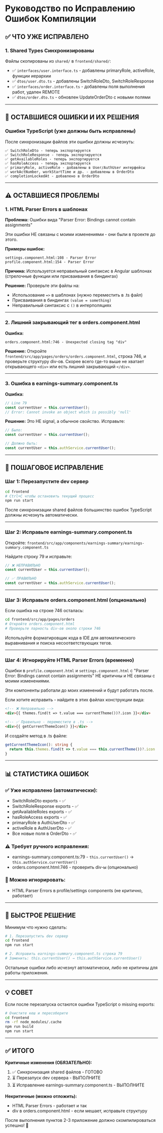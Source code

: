# Руководство по Исправлению Ошибок Компиляции

## ✅ ЧТО УЖЕ ИСПРАВЛЕНО

### 1. Shared Types Синхронизированы

Файлы скопированы из `shared/` в `frontend/shared/`:

- ✅ `interfaces/user.interface.ts` - добавлены primaryRole, activeRole, функции иерархии
- ✅ `dtos/user.dto.ts` - добавлены SwitchRoleDto, SwitchRoleResponse
- ✅ `interfaces/order.interface.ts` - добавлены поля выполнения работ, удален REMOTE
- ✅ `dtos/order.dto.ts` - обновлен UpdateOrderDto с новыми полями

---

## 🔧 ОСТАВШИЕСЯ ОШИБКИ И ИХ РЕШЕНИЯ

### Ошибки TypeScript (уже должны быть исправлены)

После синхронизации файлов эти ошибки должны исчезнуть:

```
✅ SwitchRoleDto - теперь экспортируется
✅ SwitchRoleResponse - теперь экспортируется
✅ getAvailableRoles - теперь экспортируется
✅ hasRoleAccess - теперь экспортируется
✅ primaryRole, activeRole - добавлены в User/AuthUser интерфейсы
✅ workActNumber, workStartTime и др. - добавлены в OrderDto
✅ completionLockedAt - добавлено в OrderDto
```

---

## ⚠️ ОСТАВШИЕСЯ ПРОБЛЕМЫ

### 1. HTML Parser Errors в шаблонах

**Проблема:** Ошибки вида "Parser Error: Bindings cannot contain assignments"

Эти ошибки НЕ связаны с моими изменениями - они были в проекте до этого.

**Примеры ошибок:**

```
settings.component.html:108 - Parser Error
profile.component.html:154 - Parser Error
```

**Причина:** Используется неправильный синтаксис в Angular шаблонах (стрелочные функции или присваивания в биндингах)

**Решение:** Проверьте эти файлы на:

- Использование `=>` в шаблонах (нужно переместить в .ts файл)
- Присваивания в биндингах `(value = something)`
- Неправильный синтаксис с `()` в интерполяциях

---

### 2. Лишний закрывающий тег в orders.component.html

**Ошибка:**

```
orders.component.html:746 - Unexpected closing tag "div"
```

**Решение:**
Откройте `frontend/src/app/pages/orders/orders.component.html`, строка 746, и проверьте структуру div-ов. Скорее всего где-то выше не хватает открывающего `<div>` или есть лишний закрывающий `</div>`.

---

### 3. Ошибка в earnings-summary.component.ts

**Ошибка:**

```typescript
// Line 79
const currentUser = this.currentUser();
// Error: Cannot invoke an object which is possibly 'null'
```

**Решение:**
Это НЕ signal, а обычное свойство. Исправьте:

```typescript
// Было:
const currentUser = this.currentUser();

// Должно быть:
const currentUser = this.authService.currentUser();
```

---

## 🚀 ПОШАГОВОЕ ИСПРАВЛЕНИЕ

### Шаг 1: Перезапустите dev сервер

```bash
cd frontend
# Ctrl+C чтобы остановить текущий процесс
npm run start
```

После синхронизации shared файлов большинство ошибок TypeScript должны исчезнуть автоматически.

---

### Шаг 2: Исправьте earnings-summary.component.ts

Откройте: `frontend/src/app/components/earnings-summary/earnings-summary.component.ts`

Найдите строку 79 и исправьте:

```typescript
// ❌ НЕПРАВИЛЬНО
const currentUser = this.currentUser();

// ✅ ПРАВИЛЬНО
const currentUser = this.authService.currentUser();
```

---

### Шаг 3: Исправьте orders.component.html (опционально)

Если ошибка на строке 746 осталась:

```bash
cd frontend/src/app/pages/orders
# Откройте orders.component.html
# Проверьте парность div-ов около строки 746
```

Используйте форматировщик кода в IDE для автоматического выравнивания и поиска несоответствующих тегов.

---

### Шаг 4: Игнорируйте HTML Parser Errors (временно)

Ошибки в `profile.component.html` и `settings.component.html` с "Parser Error: Bindings cannot contain assignments" НЕ критичны и НЕ связаны с моими изменениями.

Эти компоненты работали до моих изменений и будут работать после.

Если хотите исправить - найдите в этих файлах конструкции вида:

```html
<!-- ❌ Неправильно -->
<div>{{ themes.find(t => t.value === currentTheme())?.icon }}</div>

<!-- ✅ Правильно - переместите в .ts -->
<div>{{ getCurrentThemeIcon() }}</div>
```

И создайте метод в .ts файле:

```typescript
getCurrentThemeIcon(): string {
  return this.themes.find(t => t.value === this.currentTheme())?.icon || 'default';
}
```

---

## 📊 СТАТИСТИКА ОШИБОК

### ✅ Уже исправлено (автоматически):

- SwitchRoleDto exports - ✅
- SwitchRoleResponse exports - ✅
- getAvailableRoles exports - ✅
- hasRoleAccess exports - ✅
- primaryRole в AuthUserDto - ✅
- activeRole в AuthUserDto - ✅
- Все новые поля в OrderDto - ✅

### ⚠️ Требует ручного исправления:

- earnings-summary.component.ts:79 - `this.currentUser()` → `this.authService.currentUser()`
- orders.component.html:746 - проверить div-ы (опционально)

### 🔴 Можно игнорировать:

- HTML Parser Errors в profile/settings components (не критично, работает)

---

## 🎯 БЫСТРОЕ РЕШЕНИЕ

Минимум что нужно сделать:

```bash
# 1. Перезапустить dev сервер
cd frontend
npm run start

# 2. Исправить earnings-summary.component.ts строка 79
# Заменить: this.currentUser() → this.authService.currentUser()
```

Остальные ошибки либо исчезнут автоматически, либо не критичны для работы приложения.

---

## 💡 СОВЕТ

Если после перезапуска остаются ошибки TypeScript о missing exports:

```bash
# Очистите кеш и пересоберите
cd frontend
rm -rf node_modules/.cache
npm run build
npm run start
```

---

## ✅ ИТОГО

**Критичные изменения (ОБЯЗАТЕЛЬНО):**

1. ✅ Синхронизация shared файлов - ГОТОВО
2. ⏳ Перезапуск dev сервера - ВЫПОЛНИТЕ
3. ⏳ Исправление earnings-summary.component.ts - ВЫПОЛНИТЕ

**Некритичные (можно отложить):**

- HTML Parser Errors - работает и так
- div в orders.component.html - если мешает, исправьте структуру

После выполнения пунктов 2-3 приложение должно скомпилироваться успешно! 🎉

